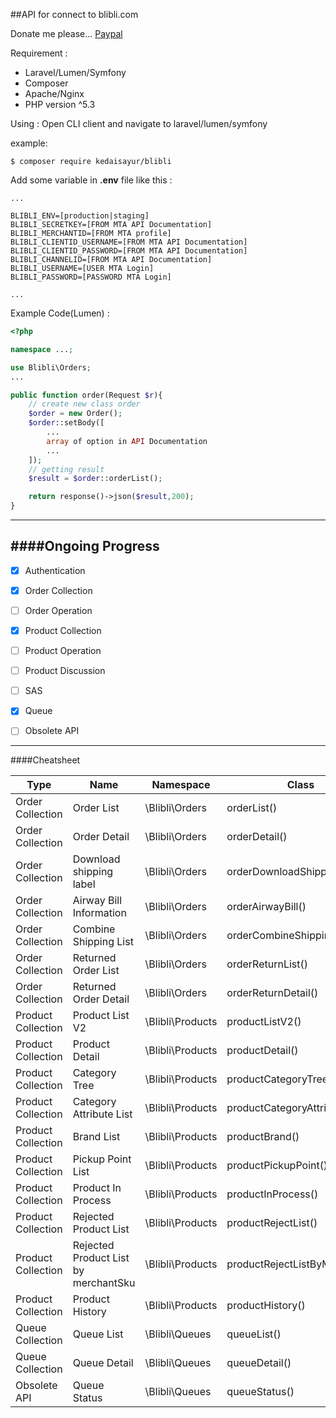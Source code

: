 ##API for connect to blibli.com

Donate me please...
[Paypal](https://www.paypal.me/andifauji)

Requirement :
* Laravel/Lumen/Symfony
* Composer
* Apache/Nginx
* PHP version ^5.3

Using :
Open CLI client and navigate to laravel/lumen/symfony

example:
```
$ composer require kedaisayur/blibli
```
Add some variable in **.env** file like this :
```ENV
...

BLIBLI_ENV=[production|staging]
BLIBLI_SECRETKEY=[FROM MTA API Documentation]
BLIBLI_MERCHANTID=[FROM MTA profile]
BLIBLI_CLIENTID_USERNAME=[FROM MTA API Documentation]
BLIBLI_CLIENTID_PASSWORD=[FROM MTA API Documentation]
BLIBLI_CHANNELID=[FROM MTA API Documentation]
BLIBLI_USERNAME=[USER MTA Login]
BLIBLI_PASSWORD=[PASSWORD MTA Login]

...
```

Example Code(Lumen) :
```php
<?php

namespace ...;

use Blibli\Orders;
...

public function order(Request $r){
	// create new class order
	$order = new Order();
    $order::setBody([
    	...
        array of option in API Documentation
        ...
    ]);
    // getting result
    $result = $order::orderList();

    return response()->json($result,200);
}

```
---
####Ongoing Progress
---
- [x] Authentication
- [x] Order Collection
- [ ] Order Operation
- [x] Product Collection
- [ ] Product Operation
- [ ] Product Discussion
- [ ] SAS
- [x] Queue
- [ ] Obsolete API


---
####Cheatsheet

|   Type   | Name | Namespace | Class |
| -------- | -------- | ---- | ---|
|  Order Collection | Order List  | \Blibli\Orders | orderList() |
|  Order Collection | Order Detail | \Blibli\Orders | orderDetail() |
|  Order Collection | Download shipping label | \Blibli\Orders | orderDownloadShipping() |
|  Order Collection | Airway Bill Information  | \Blibli\Orders | orderAirwayBill() |
|  Order Collection | Combine Shipping List  | \Blibli\Orders | orderCombineShippingList() |
|  Order Collection | Returned Order List  | \Blibli\Orders | orderReturnList() |
|  Order Collection | Returned Order Detail  | \Blibli\Orders | orderReturnDetail() |
| Product Collection | Product List V2 | \Blibli\Products | productListV2() |
| Product Collection | Product Detail | \Blibli\Products | productDetail() |
| Product Collection | Category Tree | \Blibli\Products | productCategoryTree() |
| Product Collection | Category Attribute List | \Blibli\Products | productCategoryAttribute() |
| Product Collection | Brand List | \Blibli\Products | productBrand() |
| Product Collection | Pickup Point List | \Blibli\Products | productPickupPoint() |
| Product Collection | Product In Process | \Blibli\Products | productInProcess() |
| Product Collection | Rejected Product List | \Blibli\Products | productRejectList() |
| Product Collection | Rejected Product List by merchantSku | \Blibli\Products | productRejectListByMerchant() |
| Product Collection | Product History | \Blibli\Products | productHistory() |
| Queue Collection | Queue List | \Blibli\Queues | queueList() |
| Queue Collection | Queue Detail | \Blibli\Queues | queueDetail() |
| Obsolete API | Queue Status | \Blibli\Queues | queueStatus() |